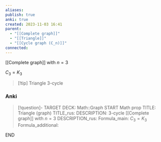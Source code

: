 ```yaml
---
aliases: 
publish: true
anki: true
created: 2023-11-03 16:41
parent:
  - "[[Complete graph]]"
  - "[[Triangle]]"
  - "[[Cycle graph (C_n)]]"
connected: 
---
```

[[Complete graph]] with $n=3$

$C_3 = K_3$

> [!tip] Triangle
> 3-cycle

### Anki
> [!question]-
TARGET DECK: Math::Graph
START
Math prop
TITLE: Triangle (graph)
TITLE_rus: 
DESCRIPTION: 3-cycle
[[Complete graph]] with $n=3$
DESCRIPTION_rus: 
Formula_main: $C_3 = K_3$
Formula_additional:
<!--ID: 1699131352172-->
END










